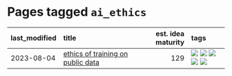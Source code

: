 # Pages tagged `ai_ethics`

|last_modified|title|est. idea maturity|tags
|:---|:---|---:|:---|
|2023-08-04|[ethics of training on public data](../ethics_of_public_data.md)|129|[![](https://img.shields.io/badge/tag-ai_ethics-e6ab9)](../tags/ai_ethics.md) [![](https://img.shields.io/badge/tag-ethics-abf295)](../tags/ethics.md) [![](https://img.shields.io/badge/tag-fair_use-97a75e)](../tags/fair_use.md) [![](https://img.shields.io/badge/tag-philosophy-29349d)](../tags/philosophy.md) [![](https://img.shields.io/badge/tag-remix_culture-50c04b)](../tags/remix_culture.md)|